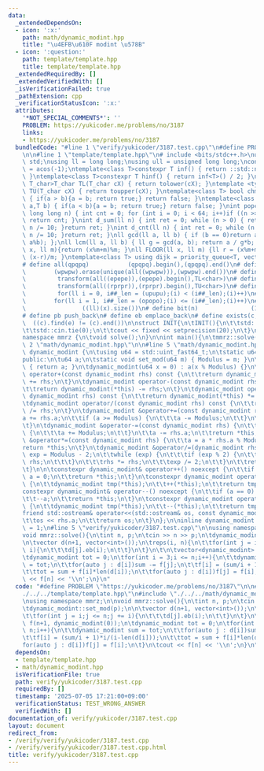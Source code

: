 ```yaml
---
data:
  _extendedDependsOn:
  - icon: ':x:'
    path: math/dynamic_modint.hpp
    title: "\u4EFB\u610F modint \u578B"
  - icon: ':question:'
    path: template/template.hpp
    title: template/template.hpp
  _extendedRequiredBy: []
  _extendedVerifiedWith: []
  _isVerificationFailed: true
  _pathExtension: cpp
  _verificationStatusIcon: ':x:'
  attributes:
    '*NOT_SPECIAL_COMMENTS*': ''
    PROBLEM: https://yukicoder.me/problems/no/3187
    links:
    - https://yukicoder.me/problems/no/3187
  bundledCode: "#line 1 \"verify/yukicoder/3187.test.cpp\"\n#define PROBLEM \"https://yukicoder.me/problems/no/3187\"\
    \n\n#line 1 \"template/template.hpp\"\n# include <bits/stdc++.h>\nusing namespace\
    \ std;\nusing ll = long long;\nusing ull = unsigned long long;\nconst double pi\
    \ = acos(-1);\ntemplate<class T>constexpr T inf() { return ::std::numeric_limits<T>::max();\
    \ }\ntemplate<class T>constexpr T hinf() { return inf<T>() / 2; }\ntemplate <typename\
    \ T_char>T_char TL(T_char cX) { return tolower(cX); }\ntemplate <typename T_char>T_char\
    \ TU(T_char cX) { return toupper(cX); }\ntemplate<class T> bool chmin(T& a,T b)\
    \ { if(a > b){a = b; return true;} return false; }\ntemplate<class T> bool chmax(T&\
    \ a,T b) { if(a < b){a = b; return true;} return false; }\nint popcnt(unsigned\
    \ long long n) { int cnt = 0; for (int i = 0; i < 64; i++)if ((n >> i) & 1)cnt++;\
    \ return cnt; }\nint d_sum(ll n) { int ret = 0; while (n > 0) { ret += n % 10;\
    \ n /= 10; }return ret; }\nint d_cnt(ll n) { int ret = 0; while (n > 0) { ret++;\
    \ n /= 10; }return ret; }\nll gcd(ll a, ll b) { if (b == 0)return a; return gcd(b,\
    \ a%b); };\nll lcm(ll a, ll b) { ll g = gcd(a, b); return a / g*b; };\nll MOD(ll\
    \ x, ll m){return (x%m+m)%m; }\nll FLOOR(ll x, ll m) {ll r = (x%m+m)%m; return\
    \ (x-r)/m; }\ntemplate<class T> using dijk = priority_queue<T, vector<T>, greater<T>>;\n\
    # define all(qpqpq)           (qpqpq).begin(),(qpqpq).end()\n# define UNIQUE(wpwpw)\
    \        (wpwpw).erase(unique(all((wpwpw))),(wpwpw).end())\n# define LOWER(epepe)\
    \         transform(all((epepe)),(epepe).begin(),TL<char>)\n# define UPPER(rprpr)\
    \         transform(all((rprpr)),(rprpr).begin(),TU<char>)\n# define rep(i,upupu)\
    \         for(ll i = 0, i##_len = (upupu);(i) < (i##_len);(i)++)\n# define reps(i,opopo)\
    \        for(ll i = 1, i##_len = (opopo);(i) <= (i##_len);(i)++)\n# define len(x)\
    \                ((ll)(x).size())\n# define bit(n)               (1LL << (n))\n\
    # define pb push_back\n# define eb emplace_back\n# define exists(c, e)       \
    \  ((c).find(e) != (c).end())\n\nstruct INIT{\n\tINIT(){\n\t\tstd::ios::sync_with_stdio(false);\n\
    \t\tstd::cin.tie(0);\n\t\tcout << fixed << setprecision(20);\n\t}\n}INIT;\n\n\
    namespace mmrz {\n\tvoid solve();\n}\n\nint main(){\n\tmmrz::solve();\n}\n#line\
    \ 2 \"math/dynamic_modint.hpp\"\n\n#line 5 \"math/dynamic_modint.hpp\"\n\nclass\
    \ dynamic_modint {\n\tusing u64 = std::uint_fast64_t;\n\tstatic u64 Modulus;\n\
    public:\n\tu64 a;\n\tstatic void set_mod(u64 m) { Modulus = m; }\n\n\tu64 &value()\
    \ { return a; }\n\tdynamic_modint(u64 x = 0) : a(x % Modulus) {}\n\tdynamic_modint\
    \ operator+(const dynamic_modint rhs) const {\n\t\treturn dynamic_modint(*this)\
    \ += rhs;\n\t}\n\tdynamic_modint operator-(const dynamic_modint rhs) const {\n\
    \t\treturn dynamic_modint(*this) -= rhs;\n\t}\n\tdynamic_modint operator*(const\
    \ dynamic_modint rhs) const {\n\t\treturn dynamic_modint(*this) *= rhs;\n\t}\n\
    \tdynamic_modint operator/(const dynamic_modint rhs) const {\n\t\treturn dynamic_modint(*this)\
    \ /= rhs;\n\t}\n\tdynamic_modint &operator+=(const dynamic_modint rhs) {\n\t\t\
    a += rhs.a;\n\t\tif (a >= Modulus) {\n\t\t\ta -= Modulus;\n\t\t}\n\t\treturn *this;\n\
    \t}\n\tdynamic_modint &operator-=(const dynamic_modint rhs) {\n\t\tif (a < rhs.a)\
    \ {\n\t\t\ta += Modulus;\n\t\t}\n\t\ta -= rhs.a;\n\t\treturn *this;\n\t}\n\tdynamic_modint\
    \ &operator*=(const dynamic_modint rhs) {\n\t\ta = a * rhs.a % Modulus;\n\t\t\
    return *this;\n\t}\n\tdynamic_modint &operator/=(dynamic_modint rhs) {\n\t\tu64\
    \ exp = Modulus - 2;\n\t\twhile (exp) {\n\t\t\tif (exp % 2) {\n\t\t\t\t*this *=\
    \ rhs;\n\t\t\t}\n\t\t\trhs *= rhs;\n\t\t\texp /= 2;\n\t\t}\n\t\treturn *this;\n\
    \t}\n\n\tconstexpr dynamic_modint& operator++() noexcept {\n\t\tif (++a == Modulus)\
    \ a = 0;\n\t\treturn *this;\n\t}\n\tconstexpr dynamic_modint operator++(int) noexcept\
    \ {\n\t\tdynamic_modint tmp(*this);\n\t\t++(*this);\n\t\treturn tmp;\n\t}\n\t\
    constexpr dynamic_modint& operator--() noexcept {\n\t\tif (a == 0) a = Modulus;\n\
    \t\t--a;\n\t\treturn *this;\n\t}\n\tconstexpr dynamic_modint operator--(int) noexcept\
    \ {\n\t\tdynamic_modint tmp(*this);\n\t\t--(*this);\n\t\treturn tmp;\n\t}\n\n\t\
    friend std::ostream& operator<<(std::ostream& os, const dynamic_modint& rhs) {\n\
    \t\tos << rhs.a;\n\t\treturn os;\n\t}\n};\n\ninline dynamic_modint::u64 dynamic_modint::Modulus\
    \ = 1;\n#line 5 \"verify/yukicoder/3187.test.cpp\"\n\nusing namespace mmrz;\n\n\
    void mmrz::solve(){\n\tint n, p;\n\tcin >> n >> p;\n\tdynamic_modint::set_mod(p);\n\
    \n\tvector d(n+1, vector<int>());\n\treps(i, n){\n\t\tfor(int j = i;j <= n;j +=\
    \ i){\n\t\t\td[j].eb(i);\n\t\t}\n\t}\n\t\n\tvector<dynamic_modint> f(n+1, dynamic_modint(0));\n\
    \tdynamic_modint tot = 0;\n\tfor(int i = 3;i <= n;i++){\n\t\tdynamic_modint sum\
    \ = tot;\n\t\tfor(auto j : d[i])sum -= f[j];\n\t\tf[i] = (sum/i + 1)*i/(i-len(d[i]));\n\
    \t\ttot = sum + f[i]*len(d[i]);\n\t\tfor(auto j : d[i])f[j] = f[i];\n\t}\n\tcout\
    \ << f[n] << '\\n';\n}\n"
  code: "#define PROBLEM \"https://yukicoder.me/problems/no/3187\"\n\n#include \"\
    ./../../template/template.hpp\"\n#include \"./../../math/dynamic_modint.hpp\"\n\
    \nusing namespace mmrz;\n\nvoid mmrz::solve(){\n\tint n, p;\n\tcin >> n >> p;\n\
    \tdynamic_modint::set_mod(p);\n\n\tvector d(n+1, vector<int>());\n\treps(i, n){\n\
    \t\tfor(int j = i;j <= n;j += i){\n\t\t\td[j].eb(i);\n\t\t}\n\t}\n\t\n\tvector<dynamic_modint>\
    \ f(n+1, dynamic_modint(0));\n\tdynamic_modint tot = 0;\n\tfor(int i = 3;i <=\
    \ n;i++){\n\t\tdynamic_modint sum = tot;\n\t\tfor(auto j : d[i])sum -= f[j];\n\
    \t\tf[i] = (sum/i + 1)*i/(i-len(d[i]));\n\t\ttot = sum + f[i]*len(d[i]);\n\t\t\
    for(auto j : d[i])f[j] = f[i];\n\t}\n\tcout << f[n] << '\\n';\n}\n"
  dependsOn:
  - template/template.hpp
  - math/dynamic_modint.hpp
  isVerificationFile: true
  path: verify/yukicoder/3187.test.cpp
  requiredBy: []
  timestamp: '2025-07-05 17:21:00+09:00'
  verificationStatus: TEST_WRONG_ANSWER
  verifiedWith: []
documentation_of: verify/yukicoder/3187.test.cpp
layout: document
redirect_from:
- /verify/verify/yukicoder/3187.test.cpp
- /verify/verify/yukicoder/3187.test.cpp.html
title: verify/yukicoder/3187.test.cpp
---
```

